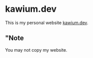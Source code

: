 # kawium.dev

This is my personal website [kawium.dev](https://kawium.dev).

## "Note

You may not copy my website.
